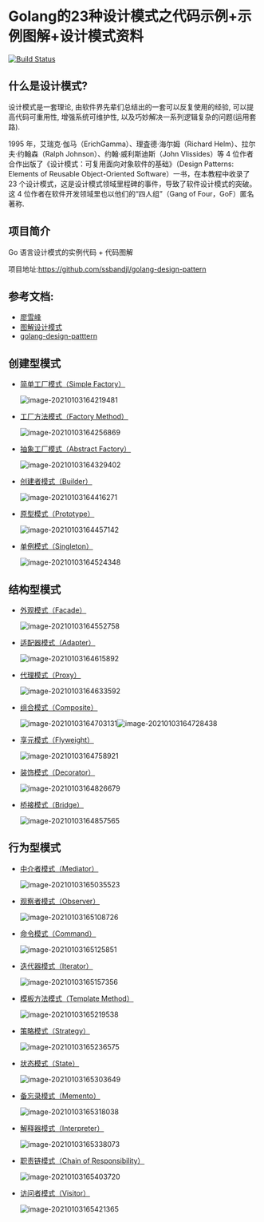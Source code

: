 # Golang的23种设计模式之代码示例+示例图解+设计模式资料

[![Build Status](https://travis-ci.org/senghoo/golang-design-pattern.svg?branch=master)](https://travis-ci.org/senghoo/golang-design-pattern)

## 什么是设计模式?

设计模式是一套理论, 由软件界先辈们总结出的一套可以反复使用的经验, 可以提高代码可重用性, 增强系统可维护性, 以及巧妙解决一系列逻辑复杂的问题(运用套路).

1995 年，艾瑞克·伽马（ErichGamma）、理査德·海尔姆（Richard Helm）、拉尔夫·约翰森（Ralph Johnson）、约翰·威利斯迪斯（John Vlissides）等 4 位作者合作出版了《设计模式：可复用面向对象软件的基础》（Design Patterns: Elements of Reusable Object-Oriented Software）一书，在本教程中收录了 23 个设计模式，这是设计模式领域里程碑的事件，导致了软件设计模式的突破。这 4 位作者在软件开发领域里也以他们的“四人组”（Gang of Four，GoF）匿名著称.



## 项目简介

Go 语言设计模式的实例代码 + 代码图解

项目地址:https://github.com/ssbandjl/golang-design-pattern



## 参考文档: 

- [廖雪峰](https://www.liaoxuefeng.com/wiki/1252599548343744/1281319417937953)
- [图解设计模式](http://c.biancheng.net/view/1397.html)
- [golang-design-patttern](https://github.com/senghoo/golang-design-pattern)



## 创建型模式
* [简单工厂模式（Simple Factory）](./00_simple_factory) 

  ![image-20210103164219481](./img/简单工厂模式.png)

* [工厂方法模式（Factory Method）](./04_factory_method)

  ![image-20210103164256869](./img/工厂方法模式.png)

* [抽象工厂模式（Abstract Factory）](./05_abstract_factory)

  ![image-20210103164329402](./img/抽象工厂模式.png)

* [创建者模式（Builder）](./06_builder)

  ![image-20210103164416271](./img/创建者模式.png)

* [原型模式（Prototype）](./07_prototype)

  ![image-20210103164457142](./img/原型模式.png)

* [单例模式（Singleton）](./03_singleton)

  ![image-20210103164524348](./img/单例模式.png)

## 结构型模式

* [外观模式（Facade）](./01_facade) 

  ![image-20210103164552758](./img/外观模式.png)

* [适配器模式（Adapter）](./02_adapter)

  ![image-20210103164615892](./img/适配器模式.png)

* [代理模式（Proxy）](./09_proxy) 

  ![image-20210103164633592](./img/代理模式.png)

* [组合模式（Composite）](./13_composite)

  ![image-20210103164703131](./img/组合模式.png)![image-20210103164728438](./img/组合模式2.png)

* [享元模式（Flyweight）](./18_flyweight)

  ![image-20210103164758921](./img/享元模式.png)

* [装饰模式（Decorator）](./20_decorator)

  ![image-20210103164826679](./img/装饰模式.png)

* [桥接模式（Bridge）](./22_bridge)

  ![image-20210103164857565](./img/桥接模式.png)

## 行为型模式

* [中介者模式（Mediator）](./08_mediator)

  ![image-20210103165035523](./img/中介者模式.png)

* [观察者模式（Observer）](./10_observer)

  ![image-20210103165108726](./img/观察者模式.png)

* [命令模式（Command）](./11_command)

  ![image-20210103165125851](./img/命令模式.png)

* [迭代器模式（Iterator）](./12_iterator)

  ![image-20210103165157356](./img/迭代器模式.png)

* [模板方法模式（Template Method）](./14_template_method)

  ![image-20210103165219538](./img/模板方法模式.png)

* [策略模式（Strategy）](./15_strategy)

  ![image-20210103165236575](./img/策略模式.png)

* [状态模式（State）](./16_state)

  ![image-20210103165303649](./img/状态模式.png)

* [备忘录模式（Memento）](./17_memento)

  ![image-20210103165318038](./img/备忘录模式.png)

* [解释器模式（Interpreter）](./19_interpreter)

  ![image-20210103165338073](./img/解释器模式.png)

* [职责链模式（Chain of Responsibility）](./21_chain_of_responsibility)

  ![image-20210103165403720](./img/责任链模式.png)

* [访问者模式（Visitor）](./23_visitor)

  ![image-20210103165421365](./img/访问者模式.png)

